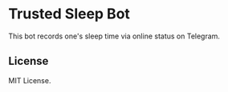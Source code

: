 Trusted Sleep Bot
==================

This bot records one's sleep time via online status on Telegram.

License
-------
MIT License.
